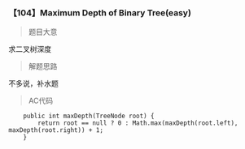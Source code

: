 
### 【104】Maximum Depth of Binary Tree(easy)

> 题目大意 

求二叉树深度

> 解题思路

不多说，补水题

> AC代码

```
    public int maxDepth(TreeNode root) {
        return root == null ? 0 : Math.max(maxDepth(root.left), maxDepth(root.right)) + 1;
    }
```
